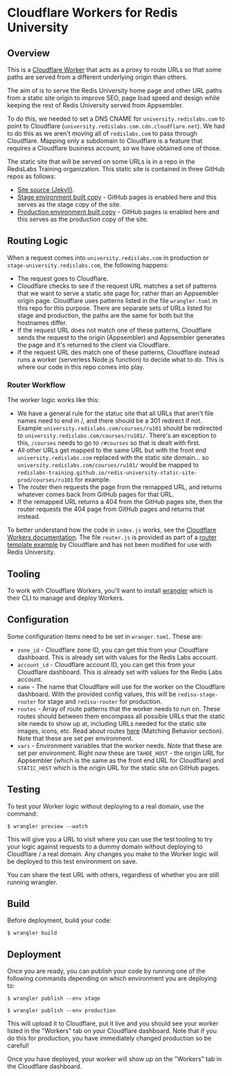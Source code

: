 # Cloudflare Workers for Redis University

## Overview

This is a [Cloudflare Worker](https://workers.cloudflare.com/) that acts as a proxy to route URLs so that some paths are served from a different underlying origin than others.

The aim of is to serve the Redis University home page and other URL paths from a static site origin to improve SEO, page load speed and design while keeping the rest of Redis University served from Appsembler.

To do this, we needed to set a DNS CNAME for `university.redislabs.com` to point to Cloudflare (`university.redislabs.com.cdn.cloudflare.net`).  We had to do this as we aren't moving all of `redislabs.com` to pass through Cloudflare.  Mapping only a subdomain to Cloudflare is a feature that requires a Cloudflare business account, so we have obtained one of those.

The static site that will be served on some URLs is in a repo in the RedisLabs Training organization.  This static site is contained in three GitHub repos as follows:

* [Site source (Jekyll)](https://github.com/redislabs-training/redis-university-static-site).
* [Stage environment built copy](https://github.com/redislabs-training/redis-university-static-site-stage) - GitHub pages is enabled here and this serves as the stage copy of the site.
* [Production environment built copy](https://github.com/redislabs-training/redis-university-static-site-prod) - GitHub pages is enabled here and this serves as the production copy of the site.

## Routing Logic

When a request comes into `university.redislabs.com` in production or `stage-university.redislabs.com`, the following happens:

* The request goes to Cloudflare.
* Cloudflare checks to see if the request URL matches a set of patterns that we want to serve a static site page for, rather than an Appsembler origin page.  Cloudflare uses patterns listed in the file `wrangler.toml` in this repo for this purpose.  There are separate sets of URLs listed for stage and production, the paths are the same for both but the hostnames differ.
* If the request URL does not match one of these patterns, Cloudflare sends the request to the origin (Appsembler) and Appsembler generates the page and it's returned to the client via Cloudflare.
* If the request URL des match one of these patterns, Cloudflare instead runs a worker (serverless Node.js function) to decide what to do.  This is where our code in this repo comes into play.

### Router Workflow

The worker logic works like this:

* We have a general rule for the statuc site that all URLs that aren't file names need to end in /, and there should be a 301 redirect if not.  Example `university.redislabs.com/courses/ru101` should be redirected to `university.redislabs.com/courses/ru101/`.  There's an exception to this, `/courses` needs to go to `/#courses` so that is dealt with first.
* All other URLs get mapped to the same URL but with the front end `university.redislabs.com` replaced with the static site domain... so `university.redislabs.com/courses/ru101/` would be mapped to `redislabs-training.github.io/redis-university-static-site-prod/courses/ru101` for example.
* The router then requests the page from the remapped URL, and returns whatever comes back from GitHub pages for that URL. 
* If the remapped URL returns a 404 from the GitHub pages site, then the router requests the 404 page from GitHub pages and returns that instead.

To better understand how the code in `index.js` works, see the [Cloudflare Workers documentation](https://developers.cloudflare.com/workers/).  The file `router.js` is provided as part of a [router template example](https://developers.cloudflare.com/workers/templates/pages/router) by Cloudflare and has not been modified for use with Redis University.

## Tooling

To work with Cloudflare Workers, you'll want to install [wrangler](https://github.com/cloudflare/wrangler) which is their CLI to manage and deploy Workers.

## Configuration

Some configuration items need to be set in `wranger.toml`.  These are:

* `zone_id` - Cloudflare zone ID, you can get this from your Cloudflare dashboard.  This is already set with values for the Redis Labs account.
* `account_id` - Cloudflare account ID, you can get this from your Cloudflare dashboard.  This is already set with values for the Redis Labs account.
* `name` - The name that Cloudflare will use for the worker on the Cloudflare dashboard.  With the provided config values, this will be `redisu-stage-router` for stage and `redisu-router` for production.
* `routes` - Array of route patterns that the worker needs to run on.  These routes should between them encompass all possible URLs that the static site needs to show up at, including URLs needed for the static site images, icons, etc.  Read about routes [here](https://developers.cloudflare.com/workers/about/routes/) (Matching Behavior section).  Note that these are set per environment.
* `vars` - Environment variables that the worker needs.  Note that these are set per environment.  Right now these are `TAHOE_HOST` - the origin URL for Appsembler (which is the same as the front end URL for Cloudflare) and `STATIC_HOST` which is the origin URL for the static site on GitHub pages.

## Testing 

To test your Worker logic without deploying to a real domain, use the command:

```
$ wrangler preview --watch
```

This will give you a URL to visit where you can use the test tooling to try your logic against requests to a dummy domain without deploying to Cloudflare / a real domain.  Any changes you make to the Worker logic will be deployed to this test environment on save.

You can share the test URL with others, regardless of whether you are still running wrangler.

## Build

Before deployment, build your code:

```
$ wrangler build
```

## Deployment

Once you are ready, you can publish your code by running one of the following commands depending on which environment you are deploying to:

```
$ wrangler publish --env stage
```

```
$ wrangler publish --env production
```

This will upload it to Cloudflare, put it live and you should see your worker listed in the "Workers" tab on your Cloudflare dashboard.  Note that if you do this for production, you have immediately changed production so be careful!

Once you have deployed, your worker will show up on the "Workers" tab in the Cloudflare dashboard.
